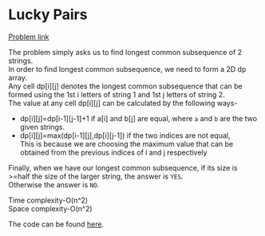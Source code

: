 # Lucky Pairs

[Problem link](https://github.com/dscnsec/DSC-NSEC-Algorithms/blob/master/7.%20Dynamic%20Programming/lucky_pairs/lucky_pairs.md)

The problem simply asks us to find longest common subsequence of 2 strings.<br>
In order to find longest common subsequence, we need to form a 2D dp array.<br>
Any cell dp[i][j] denotes the longest common subsequence that can be formed using the 1st i letters of string 1 and 1st j letters of string 2.<br>
The value at any cell dp[i][j] can be calculated by the following ways-<br>
* dp[i][j]=dp[i-1][j-1]+1 if a[i] and b[j] are equal, where `a` and `b` are the two given strings.
* dp[i][j]=max(dp[i-1][j],dp[i][j-1]) if the two indices are not equal,<br>
  This is because we are choosing the maximum value that can be obtained from the previous indices of i and j respectively

Finally, when we have our longest common subsequence, if its size is >=half the size of the larger string, the answer is `YES`.<br>
Otherwise the answer is `NO`.

Time complexity-O(n^2)<br>
Space complexity-O(n^2)

The code can be found [here](https://github.com/dscnsec/DSC-NSEC-Algorithms/blob/master/7.%20Dynamic%20Programming/lucky_pairs/lucky_pairs_merlin.cpp).
